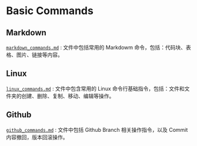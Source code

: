 # Basic Commands


## Markdown

[`markdown_commands.md`](./markdown_commands.md) : 文件中包括常用的 Markdowm 命令，包括：代码块、表格、图片、链接等内容。

## Linux

[`linux_commands.md`](./linux_commands.md) : 文件中包含常用的 Linux 命令行基础指令，包括：文件和文件夹的创建、删除、复制、移动、编辑等操作。

## Github

[`github_commands.md`](./github_commands.md) : 文件中包括 Github Branch 相关操作指令，以及 Commit 内容撤回，版本回滚操作。



